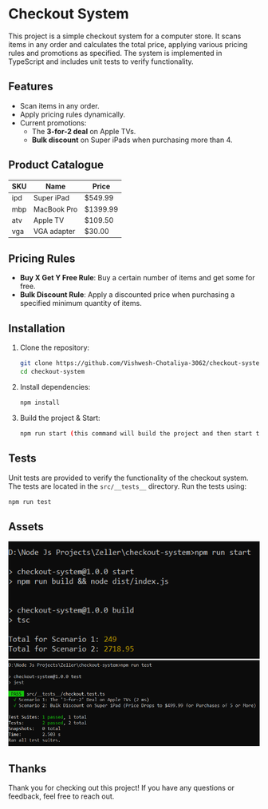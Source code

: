# Checkout System

This project is a simple checkout system for a computer store. It scans items in any order and calculates the total price, applying various pricing rules and promotions as specified. The system is implemented in TypeScript and includes unit tests to verify functionality.

## Features

- Scan items in any order.
- Apply pricing rules dynamically.
- Current promotions:
  - The **3-for-2 deal** on Apple TVs.
  - **Bulk discount** on Super iPads when purchasing more than 4.

## Product Catalogue

| SKU | Name        | Price   |
|-----|-------------|---------|
| ipd | Super iPad  | $549.99 |
| mbp | MacBook Pro | $1399.99|
| atv | Apple TV    | $109.50 |
| vga | VGA adapter | $30.00  |

## Pricing Rules

- **Buy X Get Y Free Rule**: Buy a certain number of items and get some for free.
- **Bulk Discount Rule**: Apply a discounted price when purchasing a specified minimum quantity of items.

## Installation

1. Clone the repository:
   ```sh
   git clone https://github.com/Vishwesh-Chotaliya-3062/checkout-system.git
   cd checkout-system

2. Install dependencies:
   ```sh
   npm install

3. Build the project & Start:
   ```sh
   npm run start (this command will build the project and then start the application)

## Tests

Unit tests are provided to verify the functionality of the checkout system. The tests are located in the `src/__tests__` directory. Run the tests using:

```sh
npm run test
```

## Assets

![Application Output](./assets/Application%20Output.png)
![Test Cases Output](./assets/Test%20Cases%20Output.png)

## Thanks

Thank you for checking out this project! If you have any questions or feedback, feel free to reach out.
